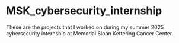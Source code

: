 # MSK_cybersecurity_internship
These are the projects that I worked on during my summer 2025 cybersecurity internship at Memorial Sloan Kettering Cancer Center.
